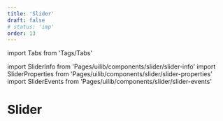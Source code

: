 ```yaml
---
title: 'Slider'
draft: false
# status: 'imp'
order: 13
---
```


import Tabs from 'Tags/Tabs'

import SliderInfo from 'Pages/uilib/components/slider/slider-info'
import SliderProperties from 'Pages/uilib/components/slider/slider-properties'
import SliderEvents from 'Pages/uilib/components/slider/slider-events'

# Slider

<Tabs>
  <Tabs.Content>
    <SliderInfo />
  </Tabs.Content>
  <Tabs.Content>
    <SliderProperties />
  </Tabs.Content>
  <Tabs.Content>
    <SliderEvents />
  </Tabs.Content>
</Tabs>
